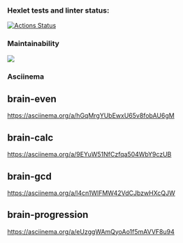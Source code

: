 ### Hexlet tests and linter status:
[![Actions Status](https://github.com/toDoListEnjoyer/fullstack-javascript-project-44/workflows/hexlet-check/badge.svg)](https://github.com/toDoListEnjoyer/fullstack-javascript-project-44/actions)

### Maintainability
<a href="https://codeclimate.com/github/toDoListEnjoyer/fullstack-javascript-project-44/maintainability"><img src="https://api.codeclimate.com/v1/badges/2c1bdcfbd548ab3520f5/maintainability" /></a>

### Asciinema

## brain-even
https://asciinema.org/a/hGqMrgYUbEwxU65v8fobAU6gM

## brain-calc
https://asciinema.org/a/9EYuW51NfCzfqa504WbY9czUB

## brain-gcd

https://asciinema.org/a/l4cn1WlFMW42VdCJbzwHXcQJW

## brain-progression

https://asciinema.org/a/eUzggWAmQyoAo1f5mAVVF8u94